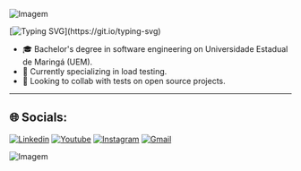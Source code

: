 ![Imagem](https://camo.githubusercontent.com/6b128f0ee66987a70f019fd0a39d161a05c9188e57762de6539a69c98317d512/68747470733a2f2f63617073756c652d72656e6465722e76657263656c2e6170702f6170693f747970653d776176696e67267468656d653d73796e746877617665266865696768743d3132302673656374696f6e3d686561646572)

[![Typing SVG](https://readme-typing-svg.demolab.com?font=Fira+Code&duration=3000&pause=500&color=6E16F7FF&center=true&width=850&lines=Hi+there👋;I'm+Lucas+Fedrigo.;Quality+Assurance.;Automation+test.)](https://git.io/typing-svg)
- 🎓  Bachelor's degree in software engineering on Universidade Estadual de Maringá (UEM).
- 🐞  Currently specializing in load testing.
- 🌱  Looking to collab with tests on open source projects.
______________________________________________________________________________________________________________
<div>

 <h2>🌐 Socials:</h2>
</div>

[![Linkedin](https://img.shields.io/badge/LinkedIn-0077B5?style=for-the-badge&logo=linkedin&logoColor=white)](https://www.linkedin.com/in/lucas-fedrigo-2a8535239/)
[![Youtube](https://img.shields.io/badge/YouTube-FF0000?style=for-the-badge&logo=youtube&logoColor=white)](https://www.youtube.com/@Cal%C3%A7aDeShopping)
[![Instagram](https://img.shields.io/badge/Instagram-E4405F?style=for-the-badge&logo=instagram&logoColor=white)](https://www.youtube.com/@Cal%C3%A7aDeShopping)
[![Gmail](https://img.shields.io/badge/Gmail-333333?style=for-the-badge&logo=gmail&logoColor=red)]()

![Imagem](https://camo.githubusercontent.com/4a1d706ceab61c2df1da57d7f217bf3918334f6c6ca33d26d9a7f764dd70dc4e/68747470733a2f2f63617073756c652d72656e6465722e76657263656c2e6170702f6170693f747970653d776176696e67267468656d653d73796e746877617665266865696768743d3132302673656374696f6e3d666f6f746572)

